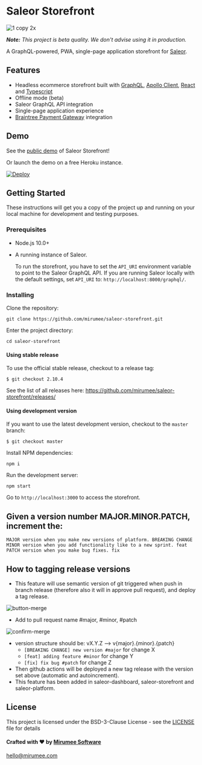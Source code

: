 # Saleor Storefront

![1 copy 2x](https://user-images.githubusercontent.com/5421321/47798207-30aeea00-dd28-11e8-9398-3d8426836a83.png)

_**Note:** This project is beta quality. We don't advise using it in production._

A GraphQL-powered, PWA, single-page application storefront for [Saleor](https://github.com/mirumee/saleor/).

## Features

- Headless ecommerce storefront built with [GraphQL](https://graphql.org/), [Apollo Client](https://www.apollographql.com/client), [React](https://reactjs.org/) and [Typescript](https://www.typescriptlang.org/)
- Offline mode (beta)
- Saleor GraphQL API integration
- Single-page application experience
- [Braintree Payment Gateway](https://www.braintreepayments.com/) integration

## Demo 

See the [public demo](http://pwa.saleor.io) of Saleor Storefront!

Or launch the demo on a free Heroku instance.

[![Deploy](https://www.herokucdn.com/deploy/button.svg)](https://heroku.com/deploy)

## Getting Started

These instructions will get you a copy of the project up and running on your local machine for development and testing purposes.

### Prerequisites

- Node.js 10.0+
- A running instance of Saleor.

  To run the storefront, you have to set the `API_URI` environment variable to point to the Saleor GraphQL API. If you are running Saleor locally with the default settings, set `API_URI` to: `http://localhost:8000/graphql/`.

### Installing

Clone the repository:

```
git clone https://github.com/mirumee/saleor-storefront.git
```

Enter the project directory:

```
cd saleor-storefront
```

#### Using stable release

To use the official stable release, checkout to a release tag:

```
$ git checkout 2.10.4
```

See the list of all releases here: https://github.com/mirumee/saleor-storefront/releases/

#### Using development version

If you want to use the latest development version, checkout to the `master` branch:

```
$ git checkout master
```

Install NPM dependencies:

```
npm i
```

Run the development server:

```
npm start 
```

Go to `http://localhost:3000` to access the storefront.

## Given a version number MAJOR.MINOR.PATCH, increment the:
    MAJOR version when you make new versions of platform. BREAKING CHANGE
    MINOR version when you add functionality like to a new sprint. feat
    PATCH version when you make bug fixes. fix

## How to tagging release versions
- This feature will use semantic version of git triggered when push in branch release (therefore also it will in approve pull request), and deploy a tag release.

![button-merge](https://user-images.githubusercontent.com/75376686/106189625-8b895300-6176-11eb-9962-58faf17ebfe4.png)
- Add to pull request name #major, #minor, #patch

![confirm-merge](https://user-images.githubusercontent.com/75376686/106189975-f9357f00-6176-11eb-9d06-682a922990f0.png)
- version structure should be: vX.Y.Z --> v{major}.{minor}.{patch}
  - `[BREAKING CHANGE] new version #major`    for change X
  - `[feat] adding feature #minor` for change Y
  - `[fix] fix bug #patch`        for change Z
- Then github actions will be deployed a new tag release with the version set above (automatic and autoincrement).
- This feature has been added in saleor-dashboard, saleor-storefront and saleor-platform.


## License

This project is licensed under the BSD-3-Clause License - see the [LICENSE](https://github.com/mirumee/saleor-storefront/blob/master/LICENSE) file for details

#### Crafted with ❤️ by [Mirumee Software](http://mirumee.com)

hello@mirumee.com
